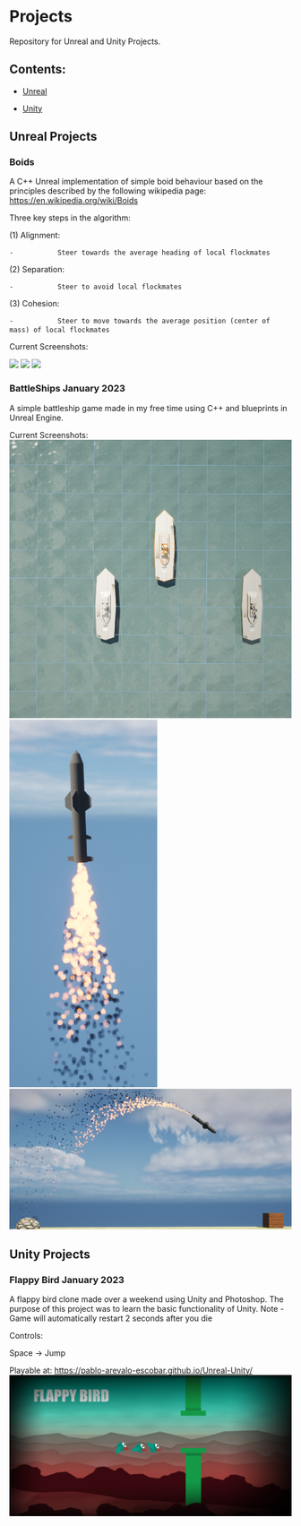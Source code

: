 # Projects
Repository for Unreal and Unity Projects.

## Contents:

- [Unreal](#unreal-projects)

- [Unity](#unity-projects)

## Unreal Projects

### **Boids** 
A C++ Unreal implementation of simple boid behaviour based on the principles described by the following wikipedia page:
https://en.wikipedia.org/wiki/Boids

Three key steps in the algorithm:

(1) Alignment:

	-			Steer towards the average heading of local flockmates
	
(2) Separation:

	-			Steer to avoid local flockmates
	
(3) Cohesion:

	-			Steer to move towards the average position (center of mass) of local flockmates
	
  
Current Screenshots:

![](Unreal/Boid3D.png)
![](Unreal/Boid2D.png)
![](Unreal/BoidParam.png)

### **BattleShips** January 2023

A simple battleship game made in my free time using C++ and blueprints in Unreal Engine.


Current Screenshots:
![](Unreal/Images/BattleShips.png)
![](Unreal/Images/Missile.png)
![](Unreal/Images/MissileArc.png)

## Unity Projects

### **Flappy Bird** January 2023

A flappy bird clone made over a weekend using Unity and Photoshop.
The purpose of this project was to learn the basic functionality of Unity.
Note - Game will automatically restart 2 seconds after you die

Controls:

Space -> Jump


Playable at: https://pablo-arevalo-escobar.github.io/Unreal-Unity/
![](Flappy-Bird/FlappyBirdTheme.png)


